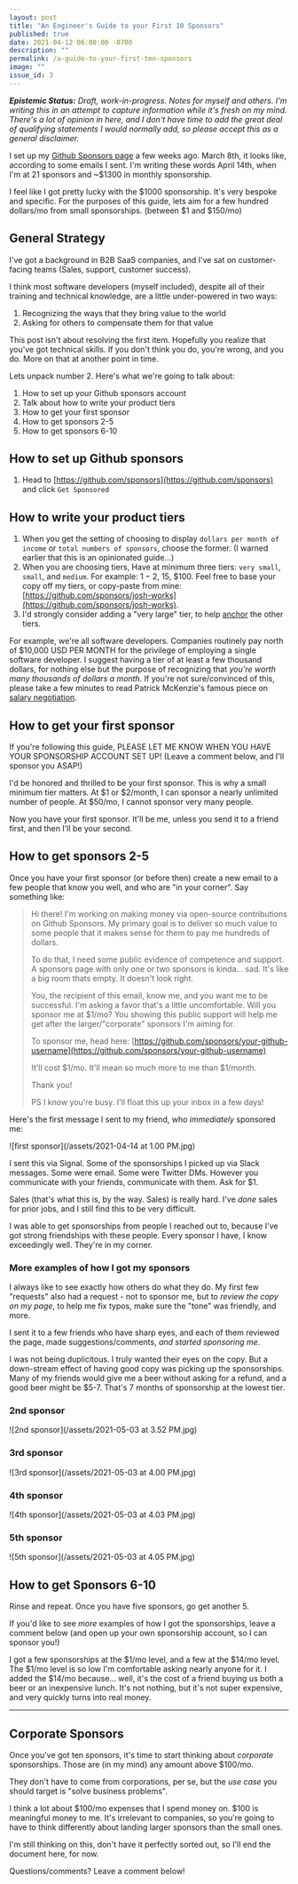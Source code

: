 ```yaml
---
layout: post
title: "An Engineer's Guide to your First 10 Sponsors"
published: true
date: 2021-04-12 06:00:00 -0700
description: ""
permalink: /a-guide-to-your-first-ten-sponsors
image: ""
issue_id: 3
---
```


_**Epistemic Status:** Draft, work-in-progress. Notes for myself and others. I'm writing this in an attempt to capture information while it's fresh on my mind. There's a lot of opinion in here, and I don't have time to add the great deal of qualifying statements I would normally add, so please accept this as a general disclaimer._

I set up my [Github Sponsors page](https://github.com/sponsors/josh-works) a few weeks ago. March 8th, it looks like, according to some emails I sent. I'm writing these words April 14th, when I'm at 21 sponsors and ~$1300 in monthly sponsorship.

I feel like I got pretty lucky with the $1000 sponsorship. It's very bespoke and specific. For the purposes of this guide, lets aim for a few hundred dollars/mo from small sponsorships. (between $1 and $150/mo)

## General Strategy

I've got a background in B2B SaaS companies, and I've sat on customer-facing teams (Sales, support, customer success). 

I think most software developers (myself included), despite all of their training and technical knowledge, are a little under-powered in two ways:

1. Recognizing the ways that they bring value to the world
2. Asking for others to compensate them for that value 

This post isn't about resolving the first item. Hopefully you realize that you've got technical skills. If you don't think you do, you're wrong, and you do. More on that at another point in time.

Lets unpack number 2. Here's what we're going to talk about:

1. How to set up your Github sponsors account
1. Talk about how to write your product tiers
1. How to get your first sponsor
1. How to get sponsors 2-5
1. How to get sponsors 6-10

## How to set up Github sponsors

1. Head to [https://github.com/sponsors](https://github.com/sponsors) and click `Get Sponsored`

## How to write your product tiers

1. When you get the setting of choosing to display `dollars per month of income` or `total numbers of sponsors`, choose the former. (I warned earlier that this is an opinionated guide...)
2. When you are choosing tiers, Have at minimum three tiers: `very small`, `small`, and `medium`. For example: $1-2, ~$15, $100. Feel free to base your copy off my tiers, or copy-paste from mine: [https://github.com/sponsors/josh-works](https://github.com/sponsors/josh-works).
3. I'd strongly consider adding a "very large" tier, to help [anchor](https://en.wikipedia.org/wiki/Anchoring_(cognitive_bias)) the other tiers.

For example, we're all software developers. Companies routinely pay north of $10,000 USD PER MONTH for the privilege of employing a single software developer. I suggest having a tier of at least a few thousand dollars, for nothing else but the purpose of recognizing that _you're worth many thousands of dollars a month_. If you're not sure/convinced of this, please take a few minutes to read Patrick McKenzie's famous piece on [salary negotiation](https://www.kalzumeus.com/2012/01/23/salary-negotiation/).

## How to get your first sponsor

If you're following this guide, PLEASE LET ME KNOW WHEN YOU HAVE YOUR SPONSORSHIP ACCOUNT SET UP! (Leave a comment below, and I'll sponsor you ASAP!) 

I'd be honored and thrilled to be your first sponsor. This is why a small minimum tier matters. At $1 or $2/month, I can sponsor a nearly unlimited number of people. At $50/mo, I cannot sponsor very many people.

Now you have your first sponsor. It'll be me, unless you send it to a friend first, and then I'll be your second.

## How to get sponsors 2-5

Once you have your first sponsor (or before then) create a new email to a few people that know you well, and who are "in your corner". Say something like:

> Hi there! I'm working on making money via open-source contributions on Github Sponsors. My primary goal is to deliver so much value to some people that it makes sense for them to pay me hundreds of dollars.
> 
> To do that, I need some public evidence of competence and support. A sponsors page with only one or two sponsors is kinda... sad. It's like a big room thats empty. It doesn't look right.
>
> You, the recipient of this email, know me, and you want me to be successful. I'm asking a favor that's a little uncomfortable. Will you sponsor me at $1/mo? You showing this public support will help me get after the larger/"corporate" sponsors I'm aiming for.
> 
> To sponsor me, head here: [https://github.com/sponsors/your-github-username](https://github.com/sponsors/your-github-username)
> 
> It'll cost $1/mo. It'll mean so much more to me than $1/month. 
> 
> Thank you!
> 
> PS I know you're busy. I'll float this up your inbox in a few days!

Here's the first message I sent to my friend, who _immediately_ sponsored me:

![first sponsor](/assets/2021-04-14 at 1.00 PM.jpg)

I sent this via Signal. Some of the sponsorships I picked up via Slack messages. Some were email. Some were Twitter DMs. However you communicate with your friends, communicate with them. Ask for $1. 

Sales (that's what this is, by the way. Sales) is really hard. I've _done_ sales for prior jobs, and I still find this to be very difficult. 

I was able to get sponsorships from people I reached out to, because I've got strong friendships with these people. Every sponsor I have, I know exceedingly well. They're in my corner. 

### More examples of how I got my sponsors

I always like to see exactly how others do what they do. My first few "requests" also had a request - not to sponsor me, but to _review the copy on my page_, to help me fix typos, make sure the "tone" was friendly, and more. 

I sent it to a few friends who have sharp eyes, and each of them reviewed the page, made suggestions/comments, _and started sponsoring me_. 

I was not being duplicitous. I truly wanted their eyes on the copy. But a down-stream effect of having good copy was picking up the sponsorships. Many of my friends would give me a beer without asking for a refund, and a good beer might be $5-7. That's 7 months of sponsorship at the lowest tier. 

### 2nd sponsor

![2nd sponsor](/assets/2021-05-03 at 3.52 PM.jpg)

### 3rd sponsor

![3rd sponsor](/assets/2021-05-03 at 4.00 PM.jpg)

### 4th sponsor

![4th sponsor](/assets/2021-05-03 at 4.03 PM.jpg)

### 5th sponsor

![5th sponsor](/assets/2021-05-03 at 4.05 PM.jpg)

## How to get Sponsors 6-10

Rinse and repeat. Once you have five sponsors, go get another 5. 

If you'd like to see _more_ examples of how I got the sponsorships, leave a comment below (and open up your own sponsorship account, so I can sponsor you!)

I got a few sponsorships at the $1/mo level, and a few at the $14/mo level. The $1/mo level is so low I'm comfortable asking nearly anyone for it. I added the $14/mo because... well, it's the cost of a friend buying us both a beer or an inexpensive lunch. It's not nothing, but it's not super expensive, and very quickly turns into real money. 

-----------------

## Corporate Sponsors

Once you've got ten sponsors, it's time to start thinking about _corporate_ sponsorships. Those are (in my mind) any amount above $100/mo. 

They don't have to come from corporations, per se, but the _use case_ you should target is "solve business problems". 

I think a lot about $100/mo expenses that I spend money on. $100 is meaningful money to me. It's irrelevant to companies, so you're going to have to think differently about landing larger sponsors than the small ones.

I'm still thinking on this, don't have it perfectly sorted out, so I'll end the document here, for now.

Questions/comments? Leave a comment below!



